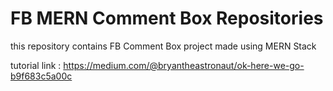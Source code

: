 # FB MERN Comment Box Repositories

this repository contains FB Comment Box project made using MERN Stack

tutorial link : https://medium.com/@bryantheastronaut/ok-here-we-go-b9f683c5a00c